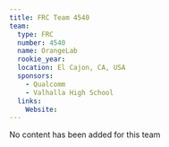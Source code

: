 ```yaml
---
title: FRC Team 4540
team:
  type: FRC
  number: 4540
  name: OrangeLab
  rookie_year: 
  location: El Cajon, CA, USA
  sponsors:
    - Qualcomm
    - Valhalla High School
  links:
    Website: 
---
```

No content has been added for this team